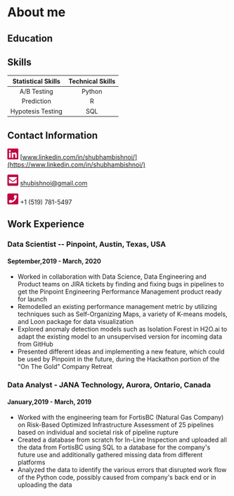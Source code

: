 # About me

## Education

## Skills

| Statistical Skills | Technical Skills |
|       :---:        |       :---:      | 
| A/B Testing        | Python           |
| Prediction         | R                |
| Hypotesis Testing  | SQL              |

## Contact Information
[<img src="./images/linkedin.png" width="25"/>](./images/linkedin.png) [www.linkedin.com/in/shubhambishnoi/](https://www.linkedin.com/in/shubhambishnoi/) 

[<img src="./images/email.png" width="25"/>](./images/email.png) [shubishnoi@gmail.com](mailto:shubishnoi@gmail.com) 

[<img src="./images/phone.png" width="25"/>](./images/phone.png) +1 (519) 781-5497 

## Work Experience
### Data Scientist -- Pinpoint, Austin, Texas, USA
#### September,2019 - March, 2020    

- Worked in collaboration with Data Science, Data Engineering and Product teams on JIRA tickets by finding and fixing bugs in pipelines to get the Pinpoint Engineering Performance Management product ready for launch
- Remodelled an existing performance management metric by utilizing techniques such as Self-Organizing Maps, a variety of K-means models, and Loon package for data visualization
- Explored anomaly detection models such as Isolation Forest in H2O.ai to adapt the existing model to an unsupervised version for incoming data from GitHub
- Presented different ideas and implementing a new feature, which could be used by Pinpoint in the future, during the Hackathon portion of the "On The Gold" Company Retreat

### Data Analyst - JANA Technology, Aurora, Ontario, Canada
#### January,2019 - March, 2019
- Worked with the engineering team for FortisBC (Natural Gas Company) on Risk-Based Optimized Infrastructure Assessment of 25 pipelines based on individual and societal risk of pipeline rupture
- Created a database from scratch for In-Line Inspection and uploaded all the data from FortisBC using SQL to a database for the company's future use and additionally gathered missing data from different platforms
- Analyzed the data to identify the various errors that disrupted work flow of the Python code, possibly caused from company's back end or in uploading the data
